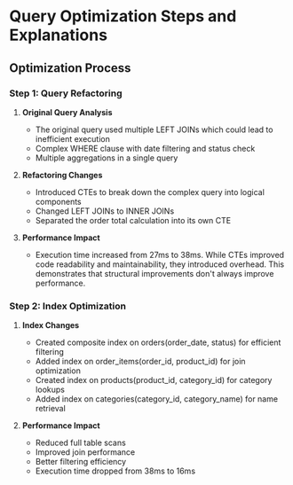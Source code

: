 # Query Optimization Steps and Explanations

## Optimization Process

### Step 1: Query Refactoring
1. **Original Query Analysis**
   - The original query used multiple LEFT JOINs which could lead to inefficient execution
   - Complex WHERE clause with date filtering and status check
   - Multiple aggregations in a single query

2. **Refactoring Changes**
   - Introduced CTEs to break down the complex query into logical components
   - Changed LEFT JOINs to INNER JOINs
   - Separated the order total calculation into its own CTE

3. **Performance Impact**
   - Execution time increased from 27ms to 38ms. While CTEs improved code readability and maintainability, they introduced overhead. This demonstrates that structural improvements don't always improve performance.

### Step 2: Index Optimization
1. **Index Changes**
   - Created composite index on orders(order_date, status) for efficient filtering
   - Added index on order_items(order_id, product_id) for join optimization
   - Created index on products(product_id, category_id) for category lookups
   - Added index on categories(category_id, category_name) for name retrieval

2. **Performance Impact**
   - Reduced full table scans
   - Improved join performance
   - Better filtering efficiency
   - Execution time dropped from 38ms to 16ms

